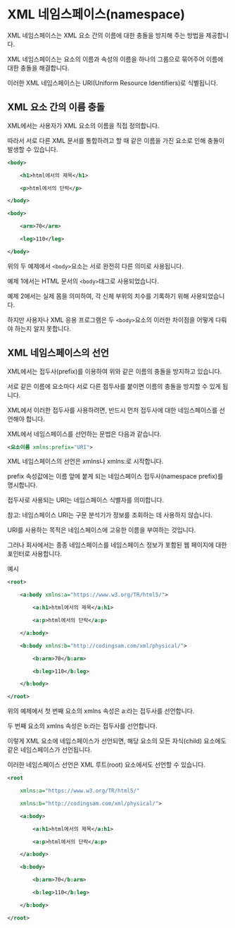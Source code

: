 # XML 네임스페이스(namespace)

XML 네임스페이스는 XML 요소 간의 이름에 대한 충돌을 방지해 주는 방법을 제공합니다.

XML 네임스페이스는 요소의 이름과 속성의 이름을 하나의 그룹으로 묶어주어 이름에 대한 충돌을 해결합니다.

이러한 XML 네임스페이스는 URI(Uniform Resource Identifiers)로 식별됩니다.

## XML 요소 간의 이름 충돌

XML에서는 사용자가 XML 요소의 이름을 직접 정의합니다.

따라서 서로 다른 XML 문서를 통합하려고 할 때 같은 이름을 가진 요소로 인해 충돌이 발생할 수 있습니다.

```xml
<body>

    <h1>html에서의 제목</h1>

    <p>html에서의 단락</p>

</body>

<body>

    <arm>70</arm>

    <leg>110</leg>

</body>
```

위의 두 예제에서 `<body>`요소는 서로 완전히 다른 의미로 사용됩니다.

예제 1에서는 HTML 문서의 `<body>`태그로 사용되었습니다.

예제 2에서는 실제 몸을 의미하여, 각 신체 부위의 치수를 기록하기 위해 사용되었습니다.

하지만 사용자나 XML 응용 프로그램은 두 `<body>`요소의 이러한 차이점을 어떻게 다뤄야 하는지 알지 못합니다.

## XML 네임스페이스의 선언

XML에서는 접두사(prefix)를 이용하여 위와 같은 이름의 충돌을 방지하고 있습니다.

서로 같은 이름에 요소마다 서로 다른 접두사를 붙이면 이름의 충돌을 방지할 수 있게 됩니다.

XML에서 이러한 접두사를 사용하려면, 반드시 먼저 접두사에 대한 네임스페이스를 선언해야 합니다.

XML에서 네임스페이스를 선언하는 문법은 다음과 같습니다.

```xml
<요소이름 xmlns:prefix="URI">
```

XML 네임스페이스의 선언은 xmlns나 xmlns:로 시작합니다.

prefix 속성값에는 이름 앞에 붙게 되는 네임스페이스 접두사(namespace prefix)를 명시합니다.

접두사로 사용되는 URI는 네임스페이스 식별자를 의미합니다.

참고: 네임스페이스 URI는 구문 분석기가 정보를 조회하는 데 사용하지 않습니다.

URI를 사용하는 목적은 네임스페이스에 고유한 이름을 부여하는 것입니다.

그러나 회사에서는 종종 네임스페이스를 네임스페이스 정보가 포함된 웹 페이지에 대한 포인터로 사용합니다.

예시

```xml
<root>

    <a:body xmlns:a="https://www.w3.org/TR/html5/">

        <a:h1>html에서의 제목</a:h1>

        <a:p>html에서의 단락</a:p>

    </a:body>

    <b:body xmlns:b="http://codingsam.com/xml/physical/">

        <b:arm>70</b:arm>

        <b:leg>110</b:leg>

    </b:body>

</root>
```

위의 예제에서 첫 번째 <body>요소의 xmlns 속성은 a:라는 접두사를 선언합니다.

두 번째 <body>요소의 xmlns 속성은 b:라는 접두사를 선언합니다.

이렇게 XML 요소에 네임스페이스가 선언되면, 해당 요소의 모든 자식(child) 요소에도 같은 네임스페이스가 선언됩니다.

이러한 네임스페이스 선언은 XML 루트(root) 요소에서도 선언할 수 있습니다.

```xml
<root

    xmlns:a="https://www.w3.org/TR/html5/"

    xmlns:b="http://codingsam.com/xml/physical/">

    <a:body>

        <a:h1>html에서의 제목</a:h1>

        <a:p>html에서의 단락</a:p>

    </a:body>

    <b:body>

        <b:arm>70</b:arm>

        <b:leg>110</b:leg>

    </b:body>

</root>
```
